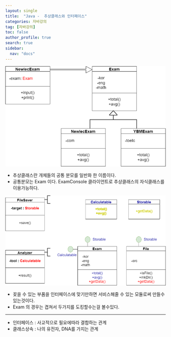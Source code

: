 ```yaml
---
layout: single
title:  "Java -  추상클래스와 인터페이스"
categories: 자바강의
tag: [자바강의]
toc: false
author_profile: true
search: true
sidebar:
  nav: "docs"
---
```




![추클](/assets/images/추클.png)

- 추상클래스란 개체들의 공통 분모를 일반화 한 이름이다. 
- 공통분모는 Exam 이다. ExamConsole 클라이언트로 추상클래스의 자식클래스를 이용가능하다.



![인터페](/assets/images/인터페.png)

- 꽂을 수 있는 부품을 인터페이스에 맞기만하면 서비스해줄 수 있는 모듈로써 만들수있는것이다.
- Exam 의 경우는 겹쳐서 두가지를 도킹할수는걸 볼수있다.




-----

- 인터페이스 : 사교적으로 필요에따라 결합하는 관계
- 클래스상속 : 나의 유전자, DNA를 가지는 관계